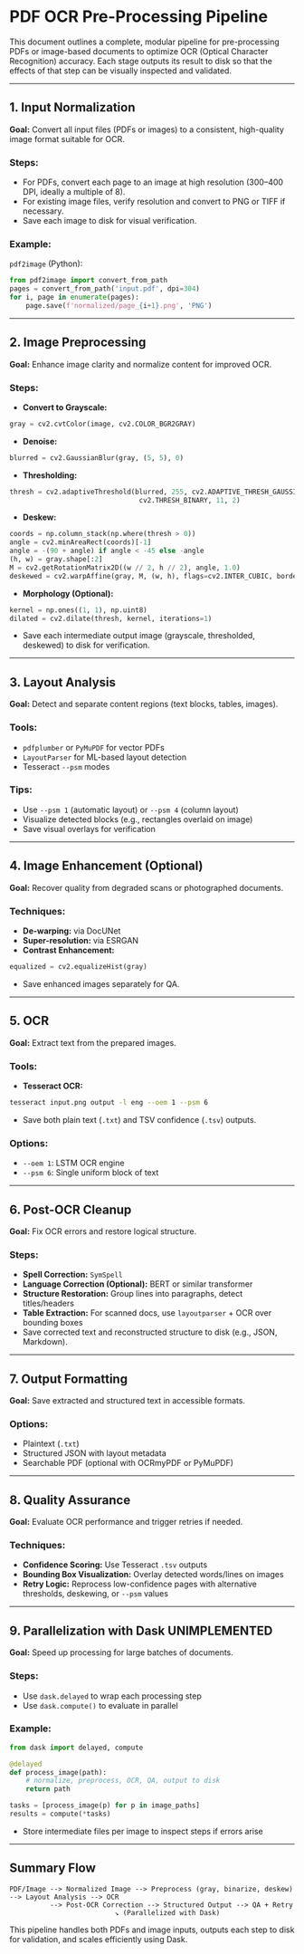 # PDF OCR Pre-Processing Pipeline

This document outlines a complete, modular pipeline for pre-processing PDFs or image-based documents to optimize OCR (Optical Character Recognition) accuracy. Each stage outputs its result to disk so that the effects of that step can be visually inspected and validated.

---

## 1. Input Normalization

**Goal:** Convert all input files (PDFs or images) to a consistent, high-quality image format suitable for OCR.

### Steps:

- For PDFs, convert each page to an image at high resolution (300–400 DPI, ideally a multiple of 8).
- For existing image files, verify resolution and convert to PNG or TIFF if necessary.
- Save each image to disk for visual verification.

### Example:

`pdf2image` (Python):

```python
from pdf2image import convert_from_path
pages = convert_from_path('input.pdf', dpi=304)
for i, page in enumerate(pages):
    page.save(f'normalized/page_{i+1}.png', 'PNG')
```

---

## 2. Image Preprocessing

**Goal:** Enhance image clarity and normalize content for improved OCR.

### Steps:

- **Convert to Grayscale:**

```python
gray = cv2.cvtColor(image, cv2.COLOR_BGR2GRAY)
```

- **Denoise:**

```python
blurred = cv2.GaussianBlur(gray, (5, 5), 0)
```

- **Thresholding:**

```python
thresh = cv2.adaptiveThreshold(blurred, 255, cv2.ADAPTIVE_THRESH_GAUSSIAN_C,
                                cv2.THRESH_BINARY, 11, 2)
```

- **Deskew:**

```python
coords = np.column_stack(np.where(thresh > 0))
angle = cv2.minAreaRect(coords)[-1]
angle = -(90 + angle) if angle < -45 else -angle
(h, w) = gray.shape[:2]
M = cv2.getRotationMatrix2D((w // 2, h // 2), angle, 1.0)
deskewed = cv2.warpAffine(gray, M, (w, h), flags=cv2.INTER_CUBIC, borderMode=cv2.BORDER_REPLICATE)
```

- **Morphology (Optional):**

```python
kernel = np.ones((1, 1), np.uint8)
dilated = cv2.dilate(thresh, kernel, iterations=1)
```

- Save each intermediate output image (grayscale, thresholded, deskewed) to disk for verification.

---

## 3. Layout Analysis

**Goal:** Detect and separate content regions (text blocks, tables, images).

### Tools:

- `pdfplumber` or `PyMuPDF` for vector PDFs
- `LayoutParser` for ML-based layout detection
- Tesseract `--psm` modes

### Tips:

- Use `--psm 1` (automatic layout) or `--psm 4` (column layout)
- Visualize detected blocks (e.g., rectangles overlaid on image)
- Save visual overlays for verification

---

## 4. Image Enhancement (Optional)

**Goal:** Recover quality from degraded scans or photographed documents.

### Techniques:

- **De-warping:** via DocUNet
- **Super-resolution:** via ESRGAN
- **Contrast Enhancement:**

```python
equalized = cv2.equalizeHist(gray)
```

- Save enhanced images separately for QA.

---

## 5. OCR

**Goal:** Extract text from the prepared images.

### Tools:

- **Tesseract OCR:**

```bash
tesseract input.png output -l eng --oem 1 --psm 6
```

- Save both plain text (`.txt`) and TSV confidence (`.tsv`) outputs.

### Options:

- `--oem 1`: LSTM OCR engine
- `--psm 6`: Single uniform block of text

---

## 6. Post-OCR Cleanup

**Goal:** Fix OCR errors and restore logical structure.

### Steps:

- **Spell Correction:** `SymSpell`
- **Language Correction (Optional):** BERT or similar transformer
- **Structure Restoration:** Group lines into paragraphs, detect titles/headers
- **Table Extraction:** For scanned docs, use `layoutparser` + OCR over bounding boxes
- Save corrected text and reconstructed structure to disk (e.g., JSON, Markdown).

---

## 7. Output Formatting

**Goal:** Save extracted and structured text in accessible formats.

### Options:

- Plaintext (`.txt`)
- Structured JSON with layout metadata
- Searchable PDF (optional with OCRmyPDF or PyMuPDF)

---

## 8. Quality Assurance

**Goal:** Evaluate OCR performance and trigger retries if needed.

### Techniques:

- **Confidence Scoring:** Use Tesseract `.tsv` outputs
- **Bounding Box Visualization:** Overlay detected words/lines on images
- **Retry Logic:** Reprocess low-confidence pages with alternative thresholds, deskewing, or `--psm` values

---

## 9. Parallelization with Dask **UNIMPLEMENTED**

**Goal:** Speed up processing for large batches of documents.

### Steps:

- Use `dask.delayed` to wrap each processing step
- Use `dask.compute()` to evaluate in parallel

### Example:

```python
from dask import delayed, compute

@delayed
def process_image(path):
    # normalize, preprocess, OCR, QA, output to disk
    return path

tasks = [process_image(p) for p in image_paths]
results = compute(*tasks)
```

- Store intermediate files per image to inspect steps if errors arise

---

## Summary Flow

```text
PDF/Image --> Normalized Image --> Preprocess (gray, binarize, deskew) --> Layout Analysis --> OCR
          --> Post-OCR Correction --> Structured Output --> QA + Retry
                          ↘ (Parallelized with Dask)
```

This pipeline handles both PDFs and image inputs, outputs each step to disk for validation, and scales efficiently using Dask.
